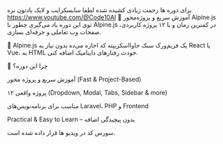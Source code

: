 برای دوره ها زحمت زیادی کشیده شده لطفا سابسکرایب و لایک یادتون نره
https://www.youtube.com/@Code10AI
🚀 آموزش سریع و پروژه‌محور Alpine.js
توی این دوره یاد می‌گیری چطور با Alpine.js در کمترین زمان و با ۱۲ پروژه کاربردی، صفحات وب تعاملی و حرفه‌ای بسازی.

🔹 Alpine.js یک فریم‌ورک سبک جاوااسکریپته که اجازه می‌ده بدون نیاز به React یا Vue، به HTML خودت رفتارهای داینامیک اضافه کنی.

🎯 چرا این دوره؟

آموزش سریع و پروژه محور (Fast & Project-Based)

۱۲ پروژه واقعی (Dropdown, Modal, Tabs, Sidebar & more)

مناسب برای برنامه‌نویس‌های Laravel، PHP و Frontend

Practical & Easy to Learn – بدون پیچیدگی اضافه



سورس کد در ویدیو ها قرار داده شده است.
